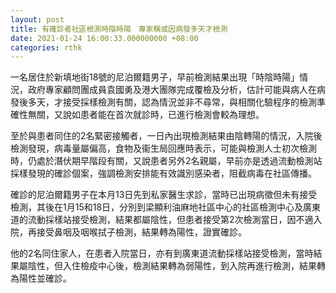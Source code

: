 ```yaml
---
layout: post
title: 有確診者社區檢測時陰時陽　專家稱或因病發多天才檢測
date: 2021-01-24 16:00:33.000000000 +08:00
categories: rthk
---
```


一名居住於新填地街18號的尼泊爾籍男子，早前檢測結果出現「時陰時陽」情況，政府專家顧問團成員袁國勇及港大團隊完成覆檢及分析，估計可能與病人在病發後多天，才接受採樣檢測有關，認為情況並非不尋常，與相關化驗程序的檢測準確性無關，又說如患者能在首次就診時，已進行檢測會較為理想。

至於與患者同住的2名緊密接觸者，一日內出現檢測結果由陰轉陽的情況，入院後檢測發現，病毒量屬偏高，食物及衞生局回應時表示，可能與檢測人士初次檢測時，仍處於潛伏期早階段有關，又說患者另外2名親屬，早前亦是透過流動檢測站採樣發現的確診個案，強調檢測安排能有效識別感染者，阻截病毒在社區傳播。

確診的尼泊爾籍男子在本月13日先到私家醫生求診，當時已出現病徵但未有接受檢測，其後在1月15和18日，分別到梁顯利油麻地社區中心的社區檢測中心及廣東道的流動採樣站接受檢測，結果都屬陰性，但患者接受第2次檢測當日，因不適入院，再接受鼻咽及咽喉拭子檢測，結果轉為陽性，證實確診。

他的2名同住家人，在患者入院當日，亦有到廣東道流動採樣站接受檢測，當時結果屬陰性，但入住檢疫中心後，檢測結果轉為弱陽性，到入院再進行檢測，結果轉為陽性並確診。
